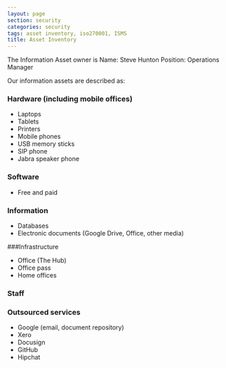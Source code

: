```yaml
---
layout: page
section: security
categories: security
tags: asset inventory, iso270001, ISMS
title: Asset Inventory
---
```


The Information Asset owner is
Name: Steve Hunton
Position: Operations Manager

Our information assets are described as:

### Hardware (including mobile offices)
* Laptops
* Tablets
* Printers
* Mobile phones
* USB memory sticks
* SIP phone
* Jabra speaker phone

### Software
* Free and paid

### Information
* Databases
* Electronic documents (Google Drive, Office, other media)

###Infrastructure
* Office (The Hub)
* Office pass
* Home offices

### Staff

### Outsourced services
* Google (email, document repository)
* Xero
* Docusign
* GitHub
* Hipchat
